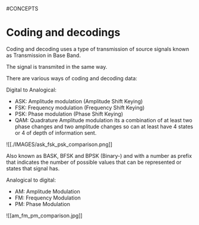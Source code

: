 #CONCEPTS

# Coding and decodings

Coding and decoding uses a type of transmission of source signals known as Transmission in Base Band. 

The signal is transmited in the same way. 

There are various ways of coding and decoding data: 

Digital to Analogical: 
* ASK: Amplitude modulation (Amplitude Shift Keying)
* FSK: Frequency modulation (Frequency  Shift Keying)
* PSK: Phase modulation (Phase Shift Keying)
* QAM: Quadrature Amplitude modulation its a combination of at least two phase changes and two amplitude changes so can at least have 4 states or 4 of depth of information sent. 

![[./IMAGES/ask_fsk_psk_comparison.png]]

Also known as BASK, BFSK and BPSK (Binary-) and with a number as prefix that indicates the number of possible values that can be represented or states that signal has. 

Analogical to digital: 
* AM: Amplitude Modulation
* FM: Frequency Modulation
* PM: Phase Modulation

![[am_fm_pm_comparison.jpg]]